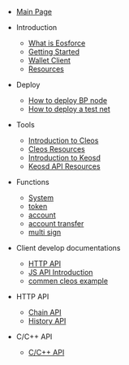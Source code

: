 - [Main Page](en-us/README.md)

- Introduction
    - [What is Eosforce](en-us/what_is_eosforce.md)
    - [Getting Started](en-us/getting_started_eosforce.md)
    - [Wallet Client](en-us/eosforce_wallet_introduction.md)
    - [Resources](en-us/eosforce_res.md)
- Deploy
    - [How to deploy BP node](en-us/eosforce_bp.md)
    - [How to deploy a test net](en-us/eosforce_bios.md)
- Tools
    - [Introduction to Cleos](en-us/eosforce_cleos_introduction.md)
    - [Cleos Resources](en-us/eosforce_cleos_res.md)
    - [Introduction to Keosd](en-us/eosforce_keosd_introduction.md)
    - [Keosd API Resources](en-us/eosforce_keosd_res.md)
- Functions
    - [System](en-us/contract/System/System.md)
    - [token](en-us/contract/eosio.token/token.md)
    - [account](en-us/contract/contract_eosio_bios.md)
    - [account transfer](en-us/eosforce_username_tran.md)
    - [multi sign](en-us/contract/eosio.msig/msig.md)
- Client develop documentations
    - [HTTP API](en-us/eosforce_http_api_develop.md)
    - [JS API Introduction](en-us/eosjs_api_doc.md) 
    - [commen cleos example](en-us/eosforce_cleos_eg.md)
- HTTP API
    - [Chain API](en-us/eosforce_http_chain_api.md)
    - [History API](en-us/eosforce_http_history_api.md)
  
- C/C++ API
    - [C/C++ API](https://developers.eos.io/eosio-cpp/reference)
